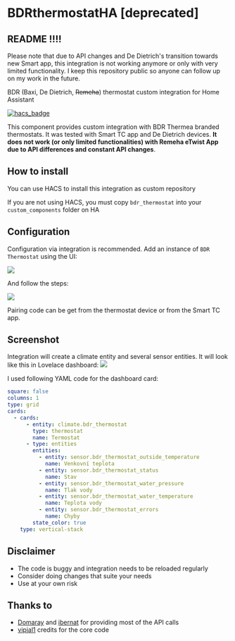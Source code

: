 # BDRthermostatHA [deprecated]

## README !!!!
Please note that due to API changes and De Dietrich's transition towards new Smart app, this integration is not working anymore or only with very limited functionality.
I keep this repository public so anyone can follow up on my work in the future.


BDR (Baxi, De Dietrich, ~~Remeha~~) thermostat custom integration for Home Assistant

[![hacs_badge](https://img.shields.io/badge/HACS-Custom-41BDF5.svg?style=for-the-badge)](https://github.com/hacs/integration)

This component provides custom integration with BDR Thermea branded thermostats. It was tested with Smart TC app and De Dietrich devices. **It does not work (or only limited functionalities) with Remeha eTwist App due to API differences and constant API changes**. 

## How to install
You can use HACS to install this integration as custom repository

If you are not using HACS, you must copy `bdr_thermostat` into your `custom_components` folder on HA

## Configuration
Configuration via integration is recommended. Add an instance of `BDR Thermostat` using the UI:

![](https://github.com/freitdav/BDRthermostatHA/blob/main/pictures/integration.PNG?raw=true)

And follow the steps:

![](https://github.com/freitdav/BDRthermostatHA/blob/main/pictures/setup.PNG?raw=true)


Pairing code can be get from the thermostat device or from the Smart TC app.

## Screenshot
Integration will create a climate entity and several sensor entities. It will look like this in Lovelace dashboard:
![](https://github.com/freitdav/BDRthermostatHA/blob/main/pictures/dashboard.PNG?raw=true)

I used following YAML code for the dashboard card:
```yaml
square: false
columns: 1
type: grid
cards:
  - cards:
      - entity: climate.bdr_thermostat
        type: thermostat
        name: Termostat
      - type: entities
        entities:
          - entity: sensor.bdr_thermostat_outside_temperature
            name: Venkovní teplota
          - entity: sensor.bdr_thermostat_status
            name: Stav
          - entity: sensor.bdr_thermostat_water_pressure
            name: Tlak vody
          - entity: sensor.bdr_thermostat_water_temperature
            name: Teplota vody
          - entity: sensor.bdr_thermostat_errors
            name: Chyby
        state_color: true
    type: vertical-stack
```

## Disclaimer
- The code is buggy and integration needs to be reloaded regularly
- Consider doing changes that suite your needs
- Use at your own risk

## Thanks to
- [Domaray](https://community.home-assistant.io/u/Domaray) and [ibernat](https://community.home-assistant.io/u/ibernat) for providing most of the API calls
- [vipial1](https://raw.githubusercontent.com/vipial1/) credits for the core code
